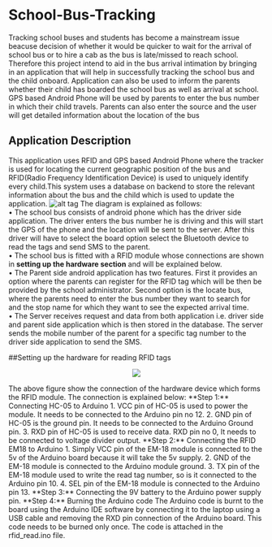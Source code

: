 # School-Bus-Tracking
Tracking school buses and students has become a mainstream issue beacuse decision of whether it would be quicker to wait for the arrival of school bus or to hire a cab as the bus is late/missed to reach school. Therefore this project intend to aid in the bus arrival intimation by bringing in an application that will help in successfully tracking the school bus and the child onboard. Application can also be used to inform the parents whether their child has boarded the school bus as well as arrival at school. GPS based Android Phone will be used by parents to enter the bus number in which their child travels. Parents can also enter the source and the user will get detailed information about the location of the bus

## Application Description
This application uses RFID and GPS based Android Phone where the tracker is used for locating the current geographic position of the bus and RFID(Radio Frequency Identification Device) is used to uniquely identify every child.This system uses a database on backend to store the relevant information about the bus and the child which is used to update the application.
![alt tag](https://github.com/shrutikamtekar/School-Bus-Tracking/blob/master/images/Architectural%20Diagram.png)
The diagram is explained as follows:  
•	The school bus consists of android phone which has the driver side application. The driver enters the bus number he is driving and this will start the GPS of the phone and the location will be sent to the server. After this driver will have to select the board option select the Bluetooth device to read the tags and send SMS to the parent.  
•	The school bus is fitted with a RFID module whose connections are shown in **setting up the hardware section** and will be explained below.  
•	The Parent side android application has two features. First it provides an option where the parents can register for the RFID tag which will be then be provided by the school administrator. Second option is the locate bus, where the parents need to enter the bus number they want to search for and the stop name for which they want to see the expected arrival time.  
•	The Server receives request and data from both application i.e. driver side and parent side application which is then stored in the database. The server sends the mobile number of the parent for a specific tag number to the driver side application to send the SMS.  


##Setting up the hardware for reading RFID tags
<p align="center">
<img src="https://github.com/shrutikamtekar/School-Bus-Tracking/blob/master/images/Hardware%20connection.png">
</p>
The above figure show the connection of the hardware device which forms the RFID module. The connection is explained below:  
**Step 1:** Connecting HC-05 to Arduino  
1.	VCC  pin of HC-05 is used to power the module.  It needs to be connected to the Arduino pin no 12.  
2.	GND pin of HC-05 is the ground pin. It needs to be connected to the Arduino Ground pin.  
3.	RXD pin of HC-05 is used to receive data. RXD pin no 0, It needs to be connected to voltage divider output.  
**Step 2:** Connecting the RFID EM18 to Arduino  
1.	Simply VCC pin of the EM-18 module is connected to the 5v of the Arduino board because it will take the 5v supply.  
2.	GND of the EM-18 module is connected to the Arduino module ground.  
3.	 TX pin of the EM-18 module used to write the read tag number, so is it connected to the Arduino pin 10.  
4.	SEL pin of the EM-18 module is connected to the Arduino pin 13.  
**Step 3:** Connecting the 9V battery to the Arduino power supply pin.  
**Step 4:** Burning the Arduino code  
The Arduino code is burnt to the board using the Arduino IDE software by connecting it to the laptop using a USB cable and removing the RXD pin connection of the Arduino board. This code needs to be burned only once. The code is attached in the rfid_read.ino file.


